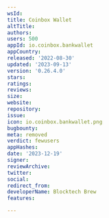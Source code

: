 ```yaml
---
wsId: 
title: Coinbox Wallet
altTitle: 
authors: 
users: 500
appId: io.coinbox.bankwallet
appCountry: 
released: '2022-08-30'
updated: '2023-09-13'
version: '0.26.4.0'
stars: 
ratings: 
reviews: 
size: 
website: 
repository: 
issue: 
icon: io.coinbox.bankwallet.png
bugbounty: 
meta: removed
verdict: fewusers
appHashes: 
date: '2023-12-19'
signer: 
reviewArchive: 
twitter: 
social: 
redirect_from: 
developerName: Blocktech Brew
features: 

---
```


